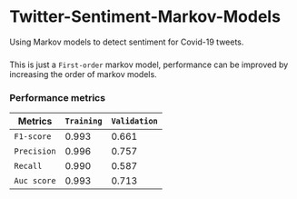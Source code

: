 # Twitter-Sentiment-Markov-Models
Using Markov models to detect sentiment for Covid-19 tweets.
###
This is just a `First-order` markov model, performance can be improved by increasing the order of markov models.

### Performance metrics

| Metrics | `Training` | `Validation` |
| --- | --- | --- |
| `F1-score` | 0.993 | 0.661 |
| `Precision` | 0.996 | 0.757 |
| `Recall` | 0.990 | 0.587 |
| `Auc score` | 0.993 | 0.713 |
